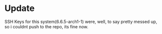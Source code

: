 # Update

SSH Keys for this system(6.6.5-arch1-1) were, well, to say pretty messed up, so i couldnt push to the repo, its fine now.
